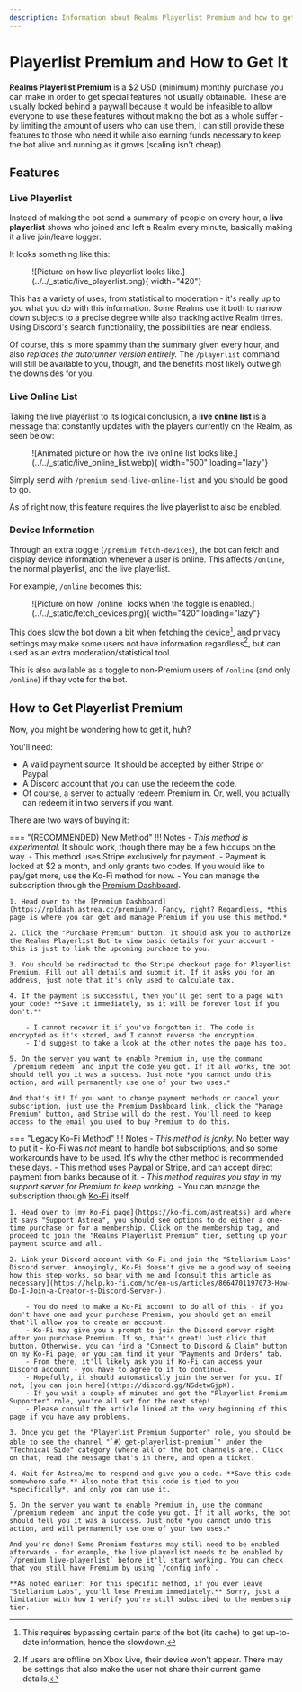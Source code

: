 ```yaml
---
description: Information about Realms Playerlist Premium and how to get it.
---
```



# Playerlist Premium and How to Get It

**Realms Playerlist Premium** is a $2 USD (minimum) monthly purchase you can make in order to get special features not usually obtainable. These are usually locked behind a paywall because it would be infeasible to allow everyone to use these features without making the bot as a whole suffer - by limiting the amount of users who can use them, I can still provide these features to those who need it while also earning funds necessary to keep the bot alive and running as it grows (scaling isn't cheap).

## Features

### Live Playerlist

Instead of making the bot send a summary of people on every hour, a **live playerlist** shows who joined and left a Realm every minute, basically making it a live join/leave logger.

It looks something like this:

<figure markdown>
  ![Picture on how live playerlist looks like.](../../_static/live_playerlist.png){ width="420"}
</figure>

This has a variety of uses, from statistical to moderation - it's really up to you what you do with this information. Some Realms use it both to narrow down subjects to a precise degree while also tracking active Realm times. Using Discord's search functionality, the possibilities are near endless.

Of course, this is more spammy than the summary given every hour, and also *replaces the autorunner version entirely.* The `/playerlist` command will still be available to you, though, and the benefits most likely outweigh the downsides for you.

### Live Online List

Taking the live playerlist to its logical conclusion, a **live online list** is a message that constantly updates with the players currently on the Realm, as seen below:

<figure markdown>
  ![Animated picture on how the live online list looks like.](../../_static/live_online_list.webp){ width="500" loading="lazy"}
</figure>

Simply send with `/premium send-live-online-list` and you should be good to go.

As of right now, this feature requires the live playerlist to also be enabled.

### Device Information

Through an extra toggle (`/premium fetch-devices`), the bot can fetch and display device information whenever a user is online. This affects `/online`, the normal playerlist, and the live playerlist.

For example, `/online` becomes this:

<figure markdown>
  ![Picture on how `/online` looks when the toggle is enabled.](../../_static/fetch_devices.png){ width="420" loading="lazy"}
</figure>

This does slow the bot down a bit when fetching the device[^1], and privacy settings may make some users not have information regardless[^2], but can used as an extra moderation/statistical tool.

This is also available as a toggle to non-Premium users of `/online` (and only `/online`) if they vote for the bot.

## How to Get Playerlist Premium

Now, you might be wondering how to get it, huh?

You'll need:
- A valid payment source. It should be accepted by either Stripe or Paypal.
- A Discord account that you can use the redeem the code.
- Of course, a server to actually redeem Premium in. Or, well, you actually can redeem it in two servers if you want.

There are two ways of buying it:

=== "(RECOMMENDED) New Method"
    !!! Notes
        - *This method is experimental.* It should work, though there may be a few hiccups on the way.
        - This method uses Stripe exclusively for payment.
        - Payment is locked at $2 a month, and only grants two codes. If you would like to pay/get more, use the Ko-Fi method for now.
        - You can manage the subscription through the [Premium Dashboard](https://rpldash.astrea.cc/premium/).

    1. Head over to the [Premium Dashboard](https://rpldash.astrea.cc/premium/). Fancy, right? Regardless, *this page is where you can get and manage Premium if you use this method.*
    
    2. Click the "Purchase Premium" button. It should ask you to authorize the Realms Playerlist Bot to view basic details for your account - this is just to link the upcoming purchase to you.

    3. You should be redirected to the Stripe checkout page for Playerlist Premium. Fill out all details and submit it. If it asks you for an address, just note that it's only used to calculate tax.

    4. If the payment is successful, then you'll get sent to a page with your code! **Save it immediately, as it will be forever lost if you don't.**

        - I cannot recover it if you've forgotten it. The code is encrypted as it's stored, and I cannot reverse the encryption.
        - I'd suggest to take a look at the other notes the page has too.

    5. On the server you want to enable Premium in, use the command `/premium redeem` and input the code you got. If it all works, the bot should tell you it was a success. Just note *you cannot undo this action, and will permanently use one of your two uses.*

    And that's it! If you want to change payment methods or cancel your subscription, just use the Premium Dashboard link, click the "Manage Premium" button, and Stripe will do the rest. You'll need to keep access to the email you used to buy Premium to do this.
      

=== "Legacy Ko-Fi Method"
    !!! Notes
        - *This method is janky.* No better way to put it - Ko-Fi was *not* meant to handle bot subscriptions, and so some workarounds have to be used. It's why the other method is recommended these days.
        - This method uses Paypal or Stripe, and can accept direct payment from banks because of it.
        - *This method requires you stay in my support server for Premium to keep working.*
        - You can manage the subscription through [Ko-Fi](https://ko-fi.com) itself.

    1. Head over to [my Ko-Fi page](https://ko-fi.com/astreatss) and where it says "Support Astrea", you should see options to do either a one-time purchase or for a membership. Click on the membership tag, and proceed to join the "Realms Playerlist Premium" tier, setting up your payment source and all.

    2. Link your Discord account with Ko-Fi and join the "Stellarium Labs" Discord server. Annoyingly, Ko-Fi doesn't give me a good way of seeing how this step works, so bear with me and [consult this article as necessary](https://help.ko-fi.com/hc/en-us/articles/8664701197073-How-Do-I-Join-a-Creator-s-Discord-Server-).

        - You do need to make a Ko-Fi account to do all of this - if you don't have one and your purchase Premium, you should get an email that'll allow you to create an account.
        - Ko-Fi may give you a prompt to join the Discord server right after you purchase Premium. If so, that's great! Just click that button. Otherwise, you can find a "Connect to Discord & Claim" button on my Ko-Fi page, or you can find it your "Payments and Orders" tab.
        - From there, it'll likely ask you if Ko-Fi can access your Discord account - you have to agree to it to continue.
        - Hopefully, it should automatically join the server for you. If not, [you can join here](https://discord.gg/NSdetwGjpK).
        - If you wait a couple of minutes and get the "Playerlist Premium Supporter" role, you're all set for the next step!
        - Please consult the article linked at the very beginning of this page if you have any problems.

    3. Once you get the "Playerlist Premium Supporter" role, you should be able to see the channel "`#〉get-playerlist-premium`" under the "Technical Side" category (where all of the bot channels are). Click on that, read the message that's in there, and open a ticket.

    4. Wait for Astrea/me to respond and give you a code. **Save this code somewhere safe.** Also note that this code is tied to you *specifically*, and only you can use it.

    5. On the server you want to enable Premium in, use the command `/premium redeem` and input the code you got. If it all works, the bot should tell you it was a success. Just note *you cannot undo this action, and will permanently use one of your two uses.*

    And you're done! Some Premium features may still need to be enabled afterwards - for example, the live playerlist needs to be enabled by `/premium live-playerlist` before it'll start working. You can check that you still have Premium by using `/config info`.

    **As noted earlier: For this specific method, if you ever leave "Stellarium Labs", you'll lose Premium immediately.** Sorry, just a limitation with how I verify you're still subscribed to the membership tier.

[^1]: This requires bypassing certain parts of the bot (its cache) to get up-to-date information, hence the slowdown.
[^2]: If users are offline on Xbox Live, their device won't appear. There may be settings that also make the user not share their current game details.
